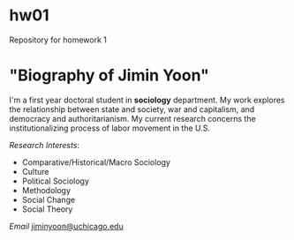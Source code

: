 # hw01
Repository for homework 1

# "Biography of Jimin Yoon"
I'm a first year doctoral student in **sociology** department. My work explores the relationship between state and society, war and capitalism, and democracy and authoritarianism. My current research concerns the institutionalizing process of labor movement in the U.S. 

*Research Interests*:
* Comparative/Historical/Macro Sociology
* Culture
* Political Sociology
* Methodology
* Social Change
* Social Theory

*Email* 
[jiminyoon@uchicago.edu](mailto:jiminyoon@uchicago.edu)